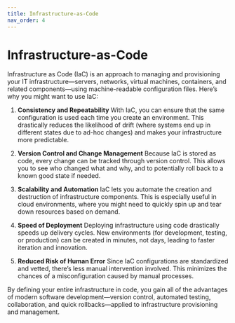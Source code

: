 ```yaml
---
title: Infrastructure-as-Code
nav_order: 4
---
```


# Infrastructure-as-Code

Infrastructure as Code (IaC) is an approach to managing and provisioning your IT infrastructure—servers, networks, virtual machines, containers, and related components—using machine-readable configuration files. Here’s why you might want to use IaC:

1. **Consistency and Repeatability**
With IaC, you can ensure that the same configuration is used each time you create an environment. This drastically reduces the likelihood of drift (where systems end up in different states due to ad-hoc changes) and makes your infrastructure more predictable.

2. **Version Control and Change Management**
Because IaC is stored as code, every change can be tracked through version control. This allows you to see who changed what and why, and to potentially roll back to a known good state if needed.

3. **Scalability and Automation**
IaC lets you automate the creation and destruction of infrastructure components. This is especially useful in cloud environments, where you might need to quickly spin up and tear down resources based on demand.

4. **Speed of Deployment**
Deploying infrastructure using code drastically speeds up delivery cycles. New environments (for development, testing, or production) can be created in minutes, not days, leading to faster iteration and innovation.

5. **Reduced Risk of Human Error**
Since IaC configurations are standardized and vetted, there’s less manual intervention involved. This minimizes the chances of a misconfiguration caused by manual processes.

By defining your entire infrastructure in code, you gain all of the advantages of modern software development—version control, automated testing, collaboration, and quick rollbacks—applied to infrastructure provisioning and management.
